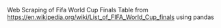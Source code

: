 Web Scraping of Fifa World Cup Finals Table from https://en.wikipedia.org/wiki/List_of_FIFA_World_Cup_finals using pandas
